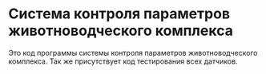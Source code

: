 # Система контроля параметров животноводческого комплекса

Это код программы системы контроля параметров животноводческого комплекса. Так же присутствует код тестирования всех датчиков.
